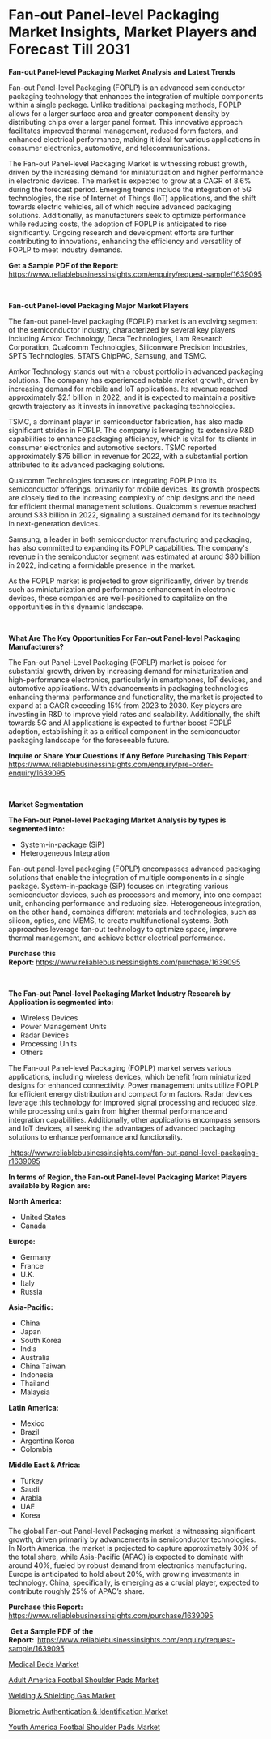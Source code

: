 <p><h1>Fan-out Panel-level Packaging Market Insights, Market Players and Forecast Till 2031</h1></p><p><strong>Fan-out Panel-level Packaging Market Analysis and Latest Trends</strong></p>
<p><p>Fan-out Panel-level Packaging (FOPLP) is an advanced semiconductor packaging technology that enhances the integration of multiple components within a single package. Unlike traditional packaging methods, FOPLP allows for a larger surface area and greater component density by distributing chips over a larger panel format. This innovative approach facilitates improved thermal management, reduced form factors, and enhanced electrical performance, making it ideal for various applications in consumer electronics, automotive, and telecommunications.</p><p>The Fan-out Panel-level Packaging Market is witnessing robust growth, driven by the increasing demand for miniaturization and higher performance in electronic devices. The market is expected to grow at a CAGR of 8.6% during the forecast period. Emerging trends include the integration of 5G technologies, the rise of Internet of Things (IoT) applications, and the shift towards electric vehicles, all of which require advanced packaging solutions. Additionally, as manufacturers seek to optimize performance while reducing costs, the adoption of FOPLP is anticipated to rise significantly. Ongoing research and development efforts are further contributing to innovations, enhancing the efficiency and versatility of FOPLP to meet industry demands.</p></p>
<p><strong>Get a Sample PDF of the Report:&nbsp;</strong> <a href="https://www.reliablebusinessinsights.com/enquiry/request-sample/1639095?utm_campaign=96&utm_medium=2&utm_source=Github&utm_content=ia&utm_term=02102024&utm_id=fan-out-panel-level-packaging">https://www.reliablebusinessinsights.com/enquiry/request-sample/1639095</a></p>
<p>&nbsp;</p>
<p><strong>Fan-out Panel-level Packaging Major Market Players</strong></p>
<p><p>The fan-out panel-level packaging (FOPLP) market is an evolving segment of the semiconductor industry, characterized by several key players including Amkor Technology, Deca Technologies, Lam Research Corporation, Qualcomm Technologies, Siliconware Precision Industries, SPTS Technologies, STATS ChipPAC, Samsung, and TSMC. </p><p>Amkor Technology stands out with a robust portfolio in advanced packaging solutions. The company has experienced notable market growth, driven by increasing demand for mobile and IoT applications. Its revenue reached approximately $2.1 billion in 2022, and it is expected to maintain a positive growth trajectory as it invests in innovative packaging technologies.</p><p>TSMC, a dominant player in semiconductor fabrication, has also made significant strides in FOPLP. The company is leveraging its extensive R&D capabilities to enhance packaging efficiency, which is vital for its clients in consumer electronics and automotive sectors. TSMC reported approximately $75 billion in revenue for 2022, with a substantial portion attributed to its advanced packaging solutions.</p><p>Qualcomm Technologies focuses on integrating FOPLP into its semiconductor offerings, primarily for mobile devices. Its growth prospects are closely tied to the increasing complexity of chip designs and the need for efficient thermal management solutions. Qualcomm's revenue reached around $33 billion in 2022, signaling a sustained demand for its technology in next-generation devices.</p><p>Samsung, a leader in both semiconductor manufacturing and packaging, has also committed to expanding its FOPLP capabilities. The company's revenue in the semiconductor segment was estimated at around $80 billion in 2022, indicating a formidable presence in the market. </p><p>As the FOPLP market is projected to grow significantly, driven by trends such as miniaturization and performance enhancement in electronic devices, these companies are well-positioned to capitalize on the opportunities in this dynamic landscape.</p></p>
<p>&nbsp;</p>
<p><strong>What Are The Key Opportunities For Fan-out Panel-level Packaging Manufacturers?</strong></p>
<p><p>The Fan-out Panel-Level Packaging (FOPLP) market is poised for substantial growth, driven by increasing demand for miniaturization and high-performance electronics, particularly in smartphones, IoT devices, and automotive applications. With advancements in packaging technologies enhancing thermal performance and functionality, the market is projected to expand at a CAGR exceeding 15% from 2023 to 2030. Key players are investing in R&D to improve yield rates and scalability. Additionally, the shift towards 5G and AI applications is expected to further boost FOPLP adoption, establishing it as a critical component in the semiconductor packaging landscape for the foreseeable future.</p></p>
<p><strong>Inquire or Share Your Questions If Any Before Purchasing This Report:</strong> <a href="https://www.reliablebusinessinsights.com/enquiry/pre-order-enquiry/1639095?utm_campaign=96&utm_medium=2&utm_source=Github&utm_content=ia&utm_term=02102024&utm_id=fan-out-panel-level-packaging">https://www.reliablebusinessinsights.com/enquiry/pre-order-enquiry/1639095</a></p>
<p>&nbsp;</p>
<p><strong>Market Segmentation</strong></p>
<p><strong>The Fan-out Panel-level Packaging Market Analysis by types is segmented into:</strong></p>
<p><ul><li>System-in-package (SiP)</li><li>Heterogeneous Integration</li></ul></p>
<p><p>Fan-out panel-level packaging (FOPLP) encompasses advanced packaging solutions that enable the integration of multiple components in a single package. System-in-package (SiP) focuses on integrating various semiconductor devices, such as processors and memory, into one compact unit, enhancing performance and reducing size. Heterogeneous integration, on the other hand, combines different materials and technologies, such as silicon, optics, and MEMS, to create multifunctional systems. Both approaches leverage fan-out technology to optimize space, improve thermal management, and achieve better electrical performance.</p></p>
<p><strong>Purchase this Report:&nbsp;</strong><a href="https://www.reliablebusinessinsights.com/purchase/1639095?utm_campaign=96&utm_medium=2&utm_source=Github&utm_content=ia&utm_term=02102024&utm_id=fan-out-panel-level-packaging">https://www.reliablebusinessinsights.com/purchase/1639095</a></p>
<p>&nbsp;</p>
<p><strong>The Fan-out Panel-level Packaging Market Industry Research by Application is segmented into:</strong></p>
<p><ul><li>Wireless Devices</li><li>Power Management Units</li><li>Radar Devices</li><li>Processing Units</li><li>Others</li></ul></p>
<p><p>The Fan-out Panel-level Packaging (FOPLP) market serves various applications, including wireless devices, which benefit from miniaturized designs for enhanced connectivity. Power management units utilize FOPLP for efficient energy distribution and compact form factors. Radar devices leverage this technology for improved signal processing and reduced size, while processing units gain from higher thermal performance and integration capabilities. Additionally, other applications encompass sensors and IoT devices, all seeking the advantages of advanced packaging solutions to enhance performance and functionality.</p></p>
<p><a href="https://www.reliablebusinessinsights.com/fan-out-panel-level-packaging-r1639095?utm_campaign=96&utm_medium=2&utm_source=Github&utm_content=ia&utm_term=02102024&utm_id=fan-out-panel-level-packaging">&nbsp;https://www.reliablebusinessinsights.com/fan-out-panel-level-packaging-r1639095</a></p>
<p><strong>In terms of Region, the Fan-out Panel-level Packaging Market Players available by Region are:</strong></p>
<p>
    <p> <strong> North America: </strong>
        <ul>
            <li>United States</li>
            <li>Canada</li>
        </ul>
        </p> 
    <p> <strong> Europe: </strong>
        <ul>
            <li>Germany</li>
            <li>France</li>
            <li>U.K.</li>
            <li>Italy</li>
            <li>Russia</li>
        </ul>
        </p> 
    <p> <strong> Asia-Pacific: </strong>
        <ul>
            <li>China</li>
            <li>Japan</li>
            <li>South Korea</li>
            <li>India</li>
            <li>Australia</li>
            <li>China Taiwan</li>
            <li>Indonesia</li>
            <li>Thailand</li>
            <li>Malaysia</li>
        </ul>
        </p> 
    <p> <strong> Latin America: </strong>
        <ul>
            <li>Mexico</li>
            <li>Brazil</li>
            <li>Argentina Korea</li>
            <li>Colombia</li>
        </ul>
        </p> 
    <p> <strong> Middle East & Africa: </strong>
        <ul>
            <li>Turkey</li>
            <li>Saudi</li>
            <li>Arabia</li>
            <li>UAE</li>
            <li>Korea</li>
        </ul>
    </p>
    </p>
<p><p>The global Fan-out Panel-level Packaging market is witnessing significant growth, driven primarily by advancements in semiconductor technologies. In North America, the market is projected to capture approximately 30% of the total share, while Asia-Pacific (APAC) is expected to dominate with around 40%, fueled by robust demand from electronics manufacturing. Europe is anticipated to hold about 20%, with growing investments in technology. China, specifically, is emerging as a crucial player, expected to contribute roughly 25% of APAC’s share.</p></p>
<p><strong>Purchase this Report: </strong><a href="https://www.reliablebusinessinsights.com/purchase/1639095?utm_campaign=96&utm_medium=2&utm_source=Github&utm_content=ia&utm_term=02102024&utm_id=fan-out-panel-level-packaging">https://www.reliablebusinessinsights.com/purchase/1639095</a></p>
<p>&nbsp;<strong>Get a Sample PDF of the Report:&nbsp;&nbsp;</strong><a href="https://www.reliablebusinessinsights.com/enquiry/request-sample/1639095?utm_campaign=96&utm_medium=2&utm_source=Github&utm_content=ia&utm_term=02102024&utm_id=fan-out-panel-level-packaging">https://www.reliablebusinessinsights.com/enquiry/request-sample/1639095</a></p>
<p><strong></strong></p>
<p><p><a href="https://www.linkedin.com/pulse/how-medical-beds-market-changing-from-2024-2031-adverize-8azce?utm_campaign=96&utm_medium=2&utm_source=Github&utm_content=ia&utm_term=02102024&utm_id=fan-out-panel-level-packaging">Medical Beds Market</a></p><p><a href="https://issuu.com/reportprime-2/docs/adult-america-footbal-shoulder-pads_3c505ee69a9b4a?utm_campaign=96&utm_medium=2&utm_source=Github&utm_content=ia&utm_term=02102024&utm_id=fan-out-panel-level-packaging">Adult America Footbal Shoulder Pads Market</a></p><p><a href="https://github.com/ChristianClark406/Market-Research-Report-List-1/blob/main/welding-shielding-gas-market.md?utm_campaign=96&utm_medium=2&utm_source=Github&utm_content=ia&utm_term=02102024&utm_id=fan-out-panel-level-packaging">Welding & Shielding Gas Market</a></p><p><a href="https://www.linkedin.com/pulse/strategic-roadmap-global-biometric-authentication-identification-w1kif?trackingId=vk0TInQwQ6SAJzzIVNGCDA%3D%3D&utm_campaign=96&utm_medium=2&utm_source=Github&utm_content=ia&utm_term=02102024&utm_id=fan-out-panel-level-packaging">Biometric Authentication & Identification Market</a></p><p><a href="https://issuu.com/reportprime-2/docs/youth-america-footbal-shoulder-pads_682acaeb4bc620?utm_campaign=96&utm_medium=2&utm_source=Github&utm_content=ia&utm_term=02102024&utm_id=fan-out-panel-level-packaging">Youth America Footbal Shoulder Pads Market</a></p></p>